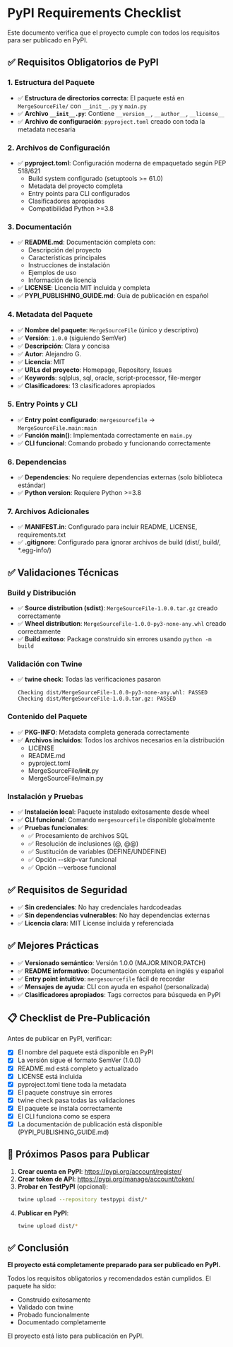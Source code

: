 # PyPI Requirements Checklist

Este documento verifica que el proyecto cumple con todos los requisitos para ser publicado en PyPI.

## ✅ Requisitos Obligatorios de PyPI

### 1. Estructura del Paquete
- ✅ **Estructura de directorios correcta**: El paquete está en `MergeSourceFile/` con `__init__.py` y `main.py`
- ✅ **Archivo `__init__.py`**: Contiene `__version__`, `__author__`, `__license__`
- ✅ **Archivo de configuración**: `pyproject.toml` creado con toda la metadata necesaria

### 2. Archivos de Configuración
- ✅ **pyproject.toml**: Configuración moderna de empaquetado según PEP 518/621
  - Build system configurado (setuptools >= 61.0)
  - Metadata del proyecto completa
  - Entry points para CLI configurados
  - Clasificadores apropiados
  - Compatibilidad Python >=3.8

### 3. Documentación
- ✅ **README.md**: Documentación completa con:
  - Descripción del proyecto
  - Características principales
  - Instrucciones de instalación
  - Ejemplos de uso
  - Información de licencia
- ✅ **LICENSE**: Licencia MIT incluida y completa
- ✅ **PYPI_PUBLISHING_GUIDE.md**: Guía de publicación en español

### 4. Metadata del Paquete
- ✅ **Nombre del paquete**: `MergeSourceFile` (único y descriptivo)
- ✅ **Versión**: `1.0.0` (siguiendo SemVer)
- ✅ **Descripción**: Clara y concisa
- ✅ **Autor**: Alejandro G.
- ✅ **Licencia**: MIT
- ✅ **URLs del proyecto**: Homepage, Repository, Issues
- ✅ **Keywords**: sqlplus, sql, oracle, script-processor, file-merger
- ✅ **Clasificadores**: 13 clasificadores apropiados

### 5. Entry Points y CLI
- ✅ **Entry point configurado**: `mergesourcefile` → `MergeSourceFile.main:main`
- ✅ **Función main()**: Implementada correctamente en `main.py`
- ✅ **CLI funcional**: Comando probado y funcionando correctamente

### 6. Dependencias
- ✅ **Dependencies**: No requiere dependencias externas (solo biblioteca estándar)
- ✅ **Python version**: Requiere Python >=3.8

### 7. Archivos Adicionales
- ✅ **MANIFEST.in**: Configurado para incluir README, LICENSE, requirements.txt
- ✅ **.gitignore**: Configurado para ignorar archivos de build (dist/, build/, *.egg-info/)

## ✅ Validaciones Técnicas

### Build y Distribución
- ✅ **Source distribution (sdist)**: `MergeSourceFile-1.0.0.tar.gz` creado correctamente
- ✅ **Wheel distribution**: `MergeSourceFile-1.0.0-py3-none-any.whl` creado correctamente
- ✅ **Build exitoso**: Package construido sin errores usando `python -m build`

### Validación con Twine
- ✅ **twine check**: Todas las verificaciones pasaron
  ```
  Checking dist/MergeSourceFile-1.0.0-py3-none-any.whl: PASSED
  Checking dist/MergeSourceFile-1.0.0.tar.gz: PASSED
  ```

### Contenido del Paquete
- ✅ **PKG-INFO**: Metadata completa generada correctamente
- ✅ **Archivos incluidos**: Todos los archivos necesarios en la distribución
  - LICENSE
  - README.md
  - pyproject.toml
  - MergeSourceFile/__init__.py
  - MergeSourceFile/main.py

### Instalación y Pruebas
- ✅ **Instalación local**: Paquete instalado exitosamente desde wheel
- ✅ **CLI funcional**: Comando `mergesourcefile` disponible globalmente
- ✅ **Pruebas funcionales**: 
  - ✅ Procesamiento de archivos SQL
  - ✅ Resolución de inclusiones (@, @@)
  - ✅ Sustitución de variables (DEFINE/UNDEFINE)
  - ✅ Opción --skip-var funcional
  - ✅ Opción --verbose funcional

## ✅ Requisitos de Seguridad

- ✅ **Sin credenciales**: No hay credenciales hardcodeadas
- ✅ **Sin dependencias vulnerables**: No hay dependencias externas
- ✅ **Licencia clara**: MIT License incluida y referenciada

## ✅ Mejores Prácticas

- ✅ **Versionado semántico**: Versión 1.0.0 (MAJOR.MINOR.PATCH)
- ✅ **README informativo**: Documentación completa en inglés y español
- ✅ **Entry point intuitivo**: `mergesourcefile` fácil de recordar
- ✅ **Mensajes de ayuda**: CLI con ayuda en español (personalizada)
- ✅ **Clasificadores apropiados**: Tags correctos para búsqueda en PyPI

## 📋 Checklist de Pre-Publicación

Antes de publicar en PyPI, verificar:

- [x] El nombre del paquete está disponible en PyPI
- [x] La versión sigue el formato SemVer (1.0.0)
- [x] README.md está completo y actualizado
- [x] LICENSE está incluida
- [x] pyproject.toml tiene toda la metadata
- [x] El paquete construye sin errores
- [x] twine check pasa todas las validaciones
- [x] El paquete se instala correctamente
- [x] El CLI funciona como se espera
- [x] La documentación de publicación está disponible (PYPI_PUBLISHING_GUIDE.md)

## 🚀 Próximos Pasos para Publicar

1. **Crear cuenta en PyPI**: https://pypi.org/account/register/
2. **Crear token de API**: https://pypi.org/manage/account/token/
3. **Probar en TestPyPI** (opcional): 
   ```bash
   twine upload --repository testpypi dist/*
   ```
4. **Publicar en PyPI**:
   ```bash
   twine upload dist/*
   ```

## ✅ Conclusión

**El proyecto está completamente preparado para ser publicado en PyPI.**

Todos los requisitos obligatorios y recomendados están cumplidos. El paquete ha sido:
- Construido exitosamente
- Validado con twine
- Probado funcionalmente
- Documentado completamente

El proyecto está listo para publicación en PyPI.
